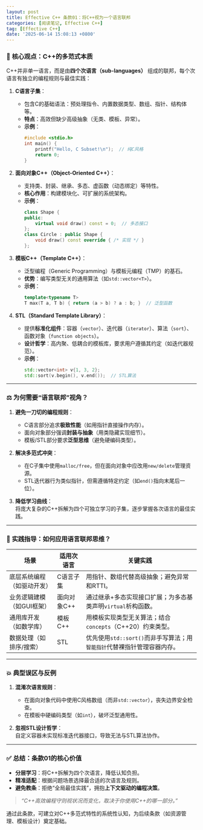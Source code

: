 ```yaml
---
layout: post
title: Effective C++ 条款01：将C++视为一个语言联邦
categories: [阅读笔记, Effective C++]
tag: [Effective C++]
date: '2025-06-14 15:08:13 +0800'
---
```


### 🧩 **核心观点：C++的多范式本质**

C++并非单一语言，而是由**四个次语言（sub-languages）** 组成的联邦，每个次语言有独立的编程规则与最佳实践：  
1. **C语言子集**：  
   - 包含C的基础语法：预处理指令、内置数据类型、数组、指针、结构体等。  
   - **特点**：高效但缺少高级抽象（无类、模板、异常）。  
   - **示例**：  
     ```cpp
     #include <stdio.h>
     int main() {
         printf("Hello, C Subset!\n");  // 纯C风格
         return 0;
     }
     ```

2. **面向对象C++（Object-Oriented C++）**：  
   - 支持类、封装、继承、多态、虚函数（动态绑定）等特性。  
   - **核心作用**：构建模块化、可扩展的系统架构。  
   - **示例**：  
     ```cpp
     class Shape {
     public:
         virtual void draw() const = 0;  // 多态接口
     };
     class Circle : public Shape {
         void draw() const override { /* 实现 */ }
     };
     ```

3. **模板C++（Template C++）**：  
   - 泛型编程（Generic Programming）与模板元编程（TMP）的基石。  
   - **优势**：编写类型无关的通用算法（如`std::vector<T>`）。  
   - **示例**：  
     ```cpp
     template<typename T>
     T max(T a, T b) { return (a > b) ? a : b; }  // 泛型函数
     ```

4. **STL（Standard Template Library）**：  
   - 提供**标准化组件**：容器（`vector`）、迭代器（`iterator`）、算法（`sort`）、函数对象（`function objects`）。  
   - **设计哲学**：高内聚、低耦合的模板库，要求用户遵循其约定（如迭代器规范）。  
   - **示例**：  
     ```cpp
     std::vector<int> v{1, 3, 2};
     std::sort(v.begin(), v.end());  // STL算法
     ```

---

### ⚖️ **为何需要“语言联邦”视角？**
1. **避免一刀切的编程规则**：  
   - C语言部分追求**极致性能**（如用指针直接操作内存）。  
   - 面向对象部分强调**封装与抽象**（用类隐藏实现细节）。  
   - 模板/STL部分要求**泛型思维**（避免硬编码类型）。

2. **解决多范式冲突**：  
   - 在C子集中使用`malloc/free`，但在面向对象中应改用`new/delete`管理资源。  
   - STL迭代器行为类似指针，但需遵循特定约定（如`end()`指向末尾后一位）。

3. **降低学习曲线**：  
   将庞大复杂的C++拆解为四个可独立学习的子集，逐步掌握各次语言的最佳实践。

---

### 🔧 **实践指导：如何应用语言联邦思维？**

| **场景**                   | **适用次语言** | **关键实践**                                                            |
| -------------------------- | -------------- | ----------------------------------------------------------------------- |
| 底层系统编程（如驱动开发） | C语言子集      | 用指针、数组代替高级抽象；避免异常和RTTI。                              |
| 业务逻辑建模（如GUI框架）  | 面向对象C++    | 通过继承+多态实现接口扩展；为多态基类声明`virtual`析构函数。            |
| 通用库开发（如数学库）     | 模板C++        | 用模板实现类型无关算法；结合`concepts`（C++20）约束类型。               |
| 数据处理（如排序/搜索）    | STL            | 优先使用`std::sort()`而非手写算法；用`智能指针`代替裸指针管理容器内存。 |

---

### 💥 **典型误区与反例**
1. **混淆次语言规则**：  
   - 在面向对象代码中使用C风格数组（而非`std::vector`），丧失边界安全检查。  
   - 在模板中硬编码类型（如`int`），破坏泛型通用性。

2. **忽视STL设计哲学**：  
   自定义容器未实现标准迭代器接口，导致无法与STL算法协作。

---

### ✅ **总结：条款01的核心价值**
- **分层学习**：将C++拆解为四个次语言，降低认知负担。  
- **精准适配**：根据问题场景选择最合适的次语言及规则。  
- **避免教条**：拒绝“全局最佳实践”，拥抱**上下文驱动的编程决策**。  

> *“C++高效编程守则视状况而变化，取决于你使用C++的哪一部分。”*   

通过此条款，可建立对C++多范式特性的系统性认知，为后续条款（如资源管理、模板设计）奠定基础。
